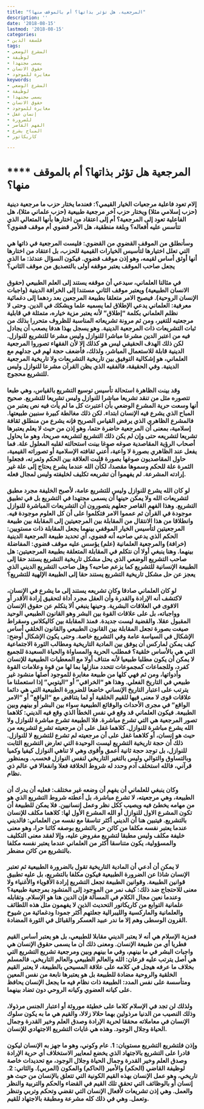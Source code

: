 ```yaml
---
title: "المرجعية، هل تؤثر بذاتها؟ أم بالموقف منها؟"
description: ''
date: '2018-08-15'
lastmod: '2018-08-15'
categories:
- فلسفة الدين
tags:
- المشرع الوضعي
- لوظيفة
- يسمى مجتهدا
- حقوق الانسان
- مغايرة للموجود
keywords:
- المشرع الوضعي
- لوظيفة
- يسمى مجتهدا
- حقوق الانسان
- مغايرة للموجود
- إنسان غفل
- للضرورة
- الفهم القاصر
- المباح يشرع
- كاريكاتور

---
```

# **** **المرجعية هل تؤثر بذاتها؟ أم بالموقف منها؟**

### إلام تعود فاعلية مرجعيات الخيار القيمي؟: فعندما يختار حزب ما مرجعية دينية (حزب إسلامي مثلا) ويختار حزب آخر مرجعية طبيعية (حزب علماني مثلا)، هل الفاعلية تعود إلى المرجعية؟ أم إلى اعتقاد من اختارها بأنها المتعالي الذي تتأسس عليه أفعاله؟ وبلغة منطقية، هل الأمر قضوي أم موقف قضوي؟

### وسأنطلق من الموقف القضوي من القضوي: فليست المرجعية في ذاتها هي التي تعلل اختيارها لتأسيس الخيارات القيمية للحزب، بل اعتقاد من اختارها أنها أوثق أساس لقيمه، وهو إذن موقف قضوي. فيكون السؤال عندئذ: ما الذي يجعل صاحب الموقف يعتبر موقفه أولى بالتصديق من موقف الثاني؟

### في مثالنا العلماني، سيدعي أن موقفه يستند إلى العلم الطبيعي (حقوق الانسان الطبيعية) ويعتبر موقف الثاني مستندا إلى الخرافة الدينية (واجبات الإنسان الروحية). فيصبح الامر متعلقا بطبيعة المرجعين بعد ردهما إلى دغمائية معرفية: العلماني يدعي الإطلاق لما يسميه علما ويشكك في الدين. وحتى لا نظلم العلماني بكلمة “إطلاق” لأنه يعتبر مزية خياره، متمثلة في قابلية مرجعتيه للتغير، ومن ثم مرونة تشريعاته المناسبة للظروف متحررا بذلك من ثبات التشريعات ذات المرجعية الدينية. وهو يسجل بهذا هدفا يصعب أن يجادل فيه من اعتبر الدين مشرعا مباشرا للنوازل وليس مشرعا للتشريع للنوازل. لكن ذلك الهدف الحقيقي ليس هو كذلك إلا لأن الفقهاء تصوروا المرجعية الدينية قابلة للاستعمال المباشر، ولذلك، فأضعف حجة لهم في جدلهم مع العلماني، هو إشكالية التوفيق بين تاريخية التشريعات ولا تاريخية المرجعية الدينية. وفي الحقيقة، فالفقيه الذي يظن القرآن مشرعا للنوازل وليس للتشريع محجوج.

### وقد بينت الظاهرة استحالة تأسيس توسيع التشريع بالقياس، وهي طبعا تتصوره مثل من تنقد تشريعا مباشرا للنوازل وليس تشريعا للتشريع. صحيح أنها وسعت حرية المشرع الوضعي بأن اعتبرت كل ما لم يأت فيه نص يعتبر من المباح الذي يشرع فيه الإنسان ابتداء. لكن ذلك مغالطة كبيرة سنبين طبيعتها. فالمشرع الظاهري الذي يرفض القياس الصريح فإنه يشرع من منطلق ثقافة إسلامية، بمعنى أن المرجعية حاضرة حتما، وهو إذن من حيث لا يعلم يعتبرها تشريعا لتشريعه حتى وإن لم يكن ذلك التشريع لتشريعه صريحا، وهو ما يحاول أصحاب الرؤية المقاصدية صوغه صوغا بينت استحالته لقلبه المعلول علة. فما يفعل عند الظاهري بصورة لا واعية، أعني ثقافته الإسلامية أو تصوراته القيمية، حاول المقاصديون صوغها بصورة قلبت العلاقة بين الحكم وثمرته، فجعلوا الثمرة علة للحكم وسموها مقصدا، لكأن الله عندما يشرع يحتاج إلى علة غير إرادته المشرعة. لم يفهموا أن تشريعه تكليف لخليفته وليس لمجال فعله.

### لو كان الله يشرع للنوازل وليس للتشريع عامة، لأصبح الخليفة مجرد مطبق لتشريعات الله ولا يمكن حينها أن يسمى مجتهدا في التشريع بل في تطبيق التشريع. وهذا الفهم القاصر جعلهم يتصورون أن التشريعات المباشرة للنوازل موجودة في القرآن ثم عمموا الامر فتكلموا على أن كل العلوم موجودة فيه. وانطلاقا من هذا الانتقال من المقابلة بين المرجعيتين إلى المقابلة بين طبيعة المرجعيتين لتأسيس الخيار الموقفي بينهما يجعل المقابلة ذات مستويين: الحكم الذي يدعي صاحبه أنه قضوي، أي تحديد طبيعة المرجعية الدينية (خرافة) والمرجعية العلمانية (علم) يؤسس عليه موقف قضوي: المفاضلة بينهما. وهنا ينبغي أولا أن نتكلم في المقابلة المتعلقة بطبيعة المرجعيتين: هل صاحب التشريع الوضعي الذي يحل مشكل تاريخية التشريع يستند حقا إلى الطبيعة الإنسانية للتشريع كما يزعم صاحبه؟ وهل صاحب التشريع الديني الذي يعجز عن حل مشكل تاريخية التشريع يستند حقا إلى الطبيعة الإلهية للتشريع؟

### لو كان العلماني صادقا وكان تشريعه يستند إلى ما يشرع في الإنسان، لاكتشف أنه الإرادة والقدرة وأن العقل مجرد أداة لتحقيق إرادة الأقدر أو الاقوى في العلاقات البشرية. وحينها ينبغي ألا يتكلم عن حقوق الإنسان وواجباته، بل على علاقات القوة بين البشر وهو القانون الطبيعي الوحيد المقبول عقلا. والقضية ليست جديدة. فمنذ المقابلة بين كاليكلاس وسقراط صيغت بصورة تجعل المقابلة بين القانون الطبيعي والقانون الخلقي أساس الإشكال في السياسة عامة وفي التشريع خاصة. وحتى يكون الإشكال أوضح: كيف يمكن لماركس أن يوفق بين المادية التاريخية ومطالب الثورة الاجتماعية التي هي بالأساس خلقية؟ فمطلب الحرية والمساواة والحياة السعيدة للجميع لا يمكن أن يكون مطلبا طبيعيا لأنه متناف أولا مع المعطيات الطبيعية للإنسان كفرد، وللجماعات كمجموعات تتحدد منازلها بما لها من قوة وعلامات القوة وأدواتها، ومن ثم فهي كلها من طبيعة مغايرة للموجود أصلها منشود غير طبيعي في التاريخ الفعلي. وهذا هو “الخرافي” أو “اليتوبي” إذا استعملنا ما يترتب على اعتبار التاريخ الإنساني خاضعا للضرورة الطبيعية التي هي دائما علاقات قوى لا معنى فيها للقيم الخلقية أو لما يتناقض مع “الواقع” أو “الامر الواقع” في مجرى الأحداث والوقائع الطبيعية سواء بين البشر أو بينهم وبين الطبيعة. فيكون العلماني قد وقع في نفس الخطأ الذي وقع فيه الديني: كلاهما تصور المرجعية هي التي تشرع مباشرة. فلا الطبيعة تشرع مباشرة للنوازل ولا الله يشرع مباشرة للنوازل. كلاهما غفل على أن مرجعيته تشرع لتشريعه من حيث هو إنسان، أو كلاهما غفل على أن مرجعيته لم تشرع للتشريع لا للنوازل. ذلك أن حجة تاريخية التشريع ليست الوحيدة التي تعارض التشريع الثابت للنوازل، بل توجد حجة ثانية أعمق وأقوى وهي لا تناهي النوازل كيفيا وكميا وبالتساوق والتوالي وليس بالتغير التاريخي لنفس النوازل فحسب. وبمنظور قرآني، فالله استخلف آدم وحدد له شروط الخلافة فعلا وانفعالا في عالم ذي نظام.

### وكان ينبغي للعلماني أن يفهم أن وضعه غير مختلف: فعليه أن يدرك أن الطبيعة، وهي مرجعيته، لا تشرع مباشرة، بل أعطته شروط التشريع الذي هو من مهامه يخطئ فيه ويصيب ككل نظر وعمل إنسانيين. فلا يمكن للطبيعة أن تكون المشرع الاول للنوازل أو الله المشرع الأول لها: كلاهما مكلف للإنسان بالتشريع. فيتبين هنا أن الديني أكثر تناسقا مع نفسه من العلماني: فالديني عندما يعتبر نفسه مكلفا من كائن حر بالتشريع بوصفه كائنا حرا، وهو معنى خليفة مكلف وليس مطبقا لتشريع مفروض عليه، وإلا لفقد معنى التكليف والمسؤولية، يكون متناسقا أكثر من العلماني عندما يعتبر نفسه مكلفا بالتشريع من كائن مضطر.

### لا يمكن أن أدعي أن المادية التاريخية تقول بالضرورة الطبيعية ثم تعتبر الإنسان شاذا عن الضرورة الطبيعية فيكون مكلفا بالتشريع، بل عليه تطبيق قوانين الطبيعة. وقوانين الطبيعة تجعل التشريع إرادة الأقوياء والأغنياء ولا معنى للاحتجاج ضد ذلك: كيف نمر من الموجود إلى المنشود بمرجعية طبيعية؟ وعندما نعين مجال الكلام في المسألة فإن الدين هنا هو الإسلام. وتقابله علمانية التوابع من كاريكاتور التحديث الذين لا يفهمون مثل هذه اللطائف والعلمانية والماركسية والليبرالية جعلتهم أكثر جمودا ودغمائية من شيوخ القرون الوسطى وهم إلا ما ندر عبيد العسكر والقبائل في الثورة المضادة.

### فمزية الإسلام هي أنه لا يعتبر الديني مقابلا للطبيعي، بل هو يعتبر أساس القيم فطريا أي من طبيعة الإنسان. ومعنى ذلك أن ما يسمى حقوق الإنسان هي واجبات البشر في ما بينهم، وفي ما بينهم وبين ومرجعية تشريع التشريع التي هي أصل يترتب عليه فرعان: الله والعالم الطبيعي والعالم التاريخي. فالمسلم بخلاف ما عرفه هيجل في كلامه على علاقة المسيحي بالطبيعة، لا يعتبر القيم الخلقية والروحية مضادة للطبيعة بل هو يعتبرها نابعة من نفس المعين ومتأسسة على نفس المدد: الطبيعة ذات نظام فيه ما يجعل الإنسان يحافظ على كيانه العضوي وكيانه الروحي دون تضاد بينهما.

### ولذلك لن تجد في الإسلام كلاما على خطيئة موروثة أو اعتبار الجنس مرذولا، وذلك النصيب من الدنيا مرذولين بهما حلالا زلالا، والقيم هي ما به يكون سلوك الإنسان في معاملاته محققا لحرية الإرادة وصدق العلم وخير القدرة وجمال الحياة وجلال الوجود. وهذه هي غايات التشريع الاجتهادي للإنسان.

### وإذن فلتشريع التشريع مستويان: 1. عام وكوني، وهو ما جهز به الإنسان ليكون قادرا على التشريع بالاجتهاد الذي يخضع لمعايير الاستخلاف أي حرية الإرادة وصدق العلم وخير القدرة وجمال الحياة وجلال الوجود، مع تحديدات خاصة لوظيفة القاضي (الحكم) والأمير (الحاكم) والمكون (المربي). والثاني: 2. تاريخي، وهو عمل الإنسان بهذه القيم الكونية التي تتعلق بالإنسان من حيث هو إنسان أو بالوظائف التي تحقق تلك القيم في القضاء والحكم والتربية والنظر والعمل. وهي إذن تشريعات لأفعال الإنسان التي تقضي وتحكم وتربي وتنظر وتعمل. وهي في ذلك كله مشرعة ومطبقة بالاجتهاد للقيم.

###